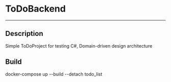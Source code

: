 # ToDoBackend
____
## Description
Simple ToDoProject for testing C#, Domain-driven design architecture

## Build
docker-compose up --build --detach todo_list
